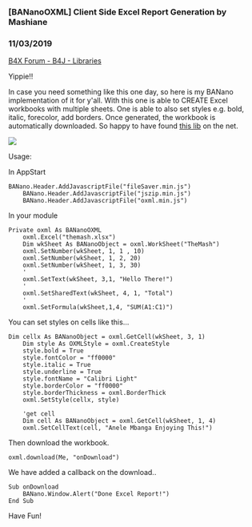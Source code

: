 ### [BANanoOXML] Client Side Excel Report Generation by Mashiane
### 11/03/2019
[B4X Forum - B4J - Libraries](https://www.b4x.com/android/forum/threads/110582/)

Yippie!!  
  
  
In case you need something like this one day, so here is my BANano implementation of it for y'all. With this one is able to CREATE Excel workbooks with multiple sheets. One is able to also set styles e.g. bold, italic, forecolor, add borders. Once generated, the workbook is automatically downloaded. So happy to have found [this lib](https://github.com/jiteshkumawat/oxml.js) on the net.  
  
![](https://www.b4x.com/android/forum/attachments/84723)  
  
  
Usage:  
  
In AppStart  
  

```B4X
BANano.Header.AddJavascriptFile("fileSaver.min.js")  
    BANano.Header.AddJavascriptFile("jszip.min.js")  
    BANano.Header.AddJavascriptFile("oxml.min.js")
```

  
  
In your module  
  

```B4X
Private oxml As BANanoOXML  
    oxml.Excel("themash.xlsx")  
    Dim wkSheet As BANanoObject = oxml.WorkSheet("TheMash")  
    oxml.SetNumber(wkSheet, 1, 1 , 10)  
    oxml.SetNumber(wkSheet, 1, 2, 20)  
    oxml.SetNumber(wkSheet, 1, 3, 30)  
    '  
    oxml.SetText(wkSheet, 3,1, "Hello There!")  
    '  
    oxml.SetSharedText(wkSheet, 4, 1, "Total")  
    '  
    oxml.SetFormula(wkSheet,1,4, "SUM(A1:C1)")
```

  
  
You can set styles on cells like this…  
  

```B4X
Dim cellx As BANanoObject = oxml.GetCell(wkSheet, 3, 1)  
    Dim style As OXMLStyle = oxml.CreateStyle  
    style.bold = True  
    style.fontColor = "ff0000"  
    style.italic = True  
    style.underline = True  
    style.fontName = "Calibri Light"  
    style.borderColor = "ff0000"  
    style.borderThickness = oxml.BorderThick  
    oxml.SetStyle(cellx, style)  
   
    'get cell  
    Dim cell As BANanoObject = oxml.GetCell(wkSheet, 1, 4)  
    oxml.SetCellText(cell, "Anele Mbanga Enjoying This!")
```

  
  
Then download the workbook.  
  

```B4X
oxml.download(Me, "onDownload")
```

  
  
We have added a callback on the download..  
  

```B4X
Sub onDownload  
    BANano.Window.Alert("Done Excel Report!")  
End Sub
```

  
  
Have Fun!